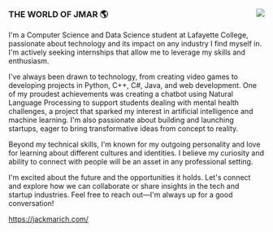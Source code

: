 ### 
<img align='right' src="https://github-readme-stats.vercel.app/api?username=jackmarich&show_icons=true&theme=dark">

### THE WORLD OF JMAR 🌎
I'm a Computer Science and Data Science student at Lafayette College, passionate about technology and its impact on any industry I find myself in. I'm actively seeking internships that allow me to leverage my skills and enthusiasm.

I've always been drawn to technology, from creating video games to developing projects in Python, C++, C#, Java, and web development. One of my proudest achievements was creating a chatbot using Natural Language Processing to support students dealing with mental health challenges, a project that sparked my interest in artificial intelligence and machine learning. I'm also passionate about building and launching startups, eager to bring transformative ideas from concept to reality.

Beyond my technical skills, I'm known for my outgoing personality and love for learning about different cultures and identities. I believe my curiosity and ability to connect with people will be an asset in any professional setting.

I'm excited about the future and the opportunities it holds. Let's connect and explore how we can collaborate or share insights in the tech and startup industries. Feel free to reach out—I'm always up for a good conversation!
  
  https://jackmarich.com/
</a>
